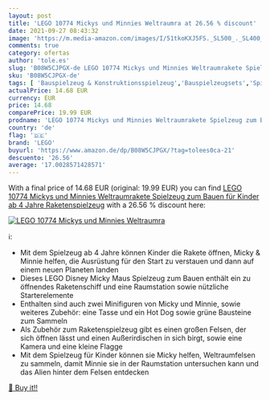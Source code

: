 ```yaml
---
layout: post
title: 'LEGO 10774 Mickys und Minnies Weltraumra at 26.56 % discount'
date: 2021-09-27 08:43:32
image: 'https://m.media-amazon.com/images/I/51tkoKXJ5FS._SL500_._SL400_.jpg'
comments: true
category: ofertas
author: 'tole.es'
slug: 'B08W5CJPGX-de LEGO 10774 Mickys und Minnies Weltraumrakete Spielzeug zum...'
sku: 'B08W5CJPGX-de'
tags: [ 'Bauspielzeug & Konstruktionsspielzeug','Bauspielzeugsets','Spielzeug','lego', ]
actualPrice: 14.68 EUR
currency: EUR
price: 14.68
comparePrice: 19.99 EUR
prodname: 'LEGO 10774 Mickys und Minnies Weltraumrakete Spielzeug zum Bauen für Kinder ab 4 Jahre  Raketenspielzeug'
country: 'de'
flag: '🇩🇪'
brand: 'LEGO'
buyurl: 'https://www.amazon.de/dp/B08W5CJPGX/?tag=tolees0ca-21'
descuento: '26.56'
average: '17.0028571428571'
---
```


With a final price of 14.68 EUR (original: 19.99 EUR) you can find [LEGO 10774 Mickys und Minnies Weltraumrakete Spielzeug zum Bauen für Kinder ab 4 Jahre  Raketenspielzeug](https://www.amazon.de/dp/B08W5CJPGX/?tag=tolees0ca-21) with a  26.56 % discount here:

[![LEGO 10774 Mickys und Minnies Weltraumra](https://m.media-amazon.com/images/I/51tkoKXJ5FS._SL500_._SL400_.jpg)](https://www.amazon.de/dp/B08W5CJPGX/?tag=tolees0ca-21)

ℹ️:

- Mit dem Spielzeug ab 4 Jahre können Kinder die Rakete öffnen, Micky & Minnie helfen, die Ausrüstung für den Start zu verstauen und dann auf einem neuen Planeten landen
- Dieses LEGO Disney Micky Maus Spielzeug zum Bauen enthält ein zu öffnendes Raketenschiff und eine Raumstation sowie nützliche Starterelemente
- Enthalten sind auch zwei Minifiguren von Micky und Minnie, sowie weiteres Zubehör: eine Tasse und ein Hot Dog sowie grüne Bausteine zum Sammeln
- Als Zubehör zum Raketenspielzeug gibt es einen großen Felsen, der sich öffnen lässt und einen Außerirdischen in sich birgt, sowie eine Kamera und eine kleine Flagge
- Mit dem Spielzeug für Kinder können sie Micky helfen, Weltraumfelsen zu sammeln, damit Minnie sie in der Raumstation untersuchen kann und das Alien hinter dem Felsen entdecken

[🛒 Buy it!!](https://www.amazon.de/dp/B08W5CJPGX/?tag=tolees0ca-21)
